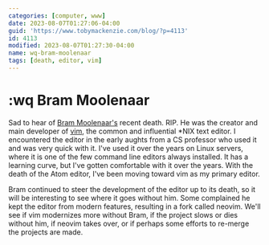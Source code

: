 ```yaml
---
categories: [computer, www]
date: 2023-08-07T01:27:06-04:00
guid: 'https://www.tobymackenzie.com/blog/?p=4113'
id: 4113
modified: 2023-08-07T01:27:30-04:00
name: wq-bram-moolenaar
tags: [death, editor, vim]
---
```


:wq Bram Moolenaar
==================

Sad to hear of [Bram Moolenaar's](https://en.wikipedia.org/wiki/Bram_Moolenaar) recent death.  RIP.  He was the creator and main developer of [vim](https://en.wikipedia.org/wiki/Vim_(text_editor)), the common and influential *NIX text editor.  I encountered the editor in the early aughts from a CS professor who used it and was very quick with it.  I've used it over the years on Linux servers, where it is one of the few command line editors always installed.  It has a learning curve, but I've gotten comfortable with it over the years.  With the death of the Atom editor, I've been moving toward vim as my primary editor.

Bram continued to steer the development of the editor up to its death, so it will be interesting to see where it goes without him.  Some complained he kept the editor from modern features, resulting in a fork called neovim.  We'll see if vim modernizes more without Bram, if the project slows or dies without him, if neovim takes over, or if perhaps some efforts to re-merge the projects are made.
